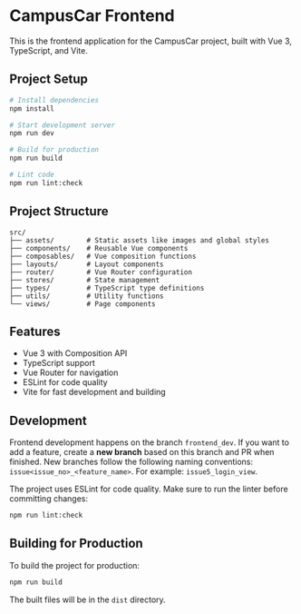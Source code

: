 # CampusCar Frontend

This is the frontend application for the CampusCar project, built with Vue 3, TypeScript, and Vite.

## Project Setup

```bash
# Install dependencies
npm install

# Start development server
npm run dev

# Build for production
npm run build

# Lint code
npm run lint:check
```

## Project Structure

```
src/
├── assets/        # Static assets like images and global styles
├── components/    # Reusable Vue components
├── composables/   # Vue composition functions
├── layouts/       # Layout components
├── router/        # Vue Router configuration
├── stores/        # State management
├── types/         # TypeScript type definitions
├── utils/         # Utility functions
└── views/         # Page components
```

## Features

- Vue 3 with Composition API
- TypeScript support
- Vue Router for navigation
- ESLint for code quality
- Vite for fast development and building

## Development

Frontend development happens on the branch `frontend_dev`. If you want to add a feature, create a **new branch** based on this branch and PR when finished. New branches follow the following naming conventions: `issue<issue_no>_<feature_name>`. For example: `issue5_login_view`.

The project uses ESLint for code quality. Make sure to run the linter before committing changes:

```bash
npm run lint:check
```

## Building for Production

To build the project for production:

```bash
npm run build
```

The built files will be in the `dist` directory.
